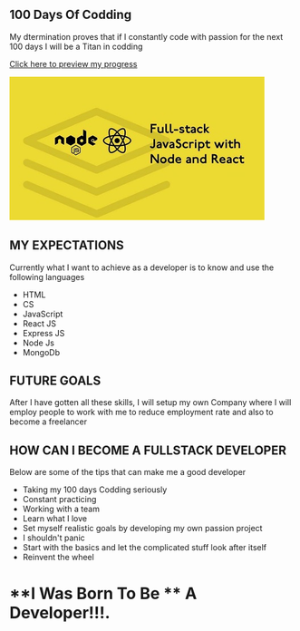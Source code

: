 ## 100 Days Of Codding
My dtermination proves that if I constantly code with passion for the next 100 days I will be a Titan in codding

<p><a href ="file:///C:/Users/Emmanuel/Desktop/projects/100-Days-Of-Codding/index.html">Click here to preview my progress</a></p>

![](images/js.jpg)

## MY EXPECTATIONS
Currently what I want to achieve as a developer is to know and use the following  languages
- HTML
- CS
- JavaScript
- React JS
- Express JS
- Node Js
- MongoDb

## FUTURE GOALS
After I have gotten all these skills, I will setup my own Company where I will employ people to work with me to reduce employment rate and also to become a freelancer

## HOW CAN I BECOME A FULLSTACK DEVELOPER
Below are some of the tips that can make me a good developer
- Taking my 100 days Codding seriously
- Constant practicing
- Working with a team
- Learn what I love
- Set myself realistic goals by developing my own passion project
- I shouldn't  panic
- Start with the basics and let the complicated stuff look after itself
- Reinvent the wheel

# **I Was Born To Be ** A __Developer__!!!.
